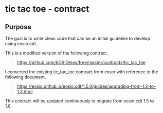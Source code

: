tic tac toe - contract
======================

## Purpose

The goal is to write clean code that can be an initial guideline to develop using eosio.cdt.

This is a modified version of the following contract.
> https://github.com/EOSIO/eos/tree/master/contracts/tic_tac_toe

I converted the existing tic_tac_toe contract from eosio with reference to the following document.
> https://eosio.github.io/eosio.cdt/1.5.0/guides/upgrading-from-1.2-to-1.3.html

This contract will be updated continuously to migrate from eosio.cdt 1.5 to 1.6.
